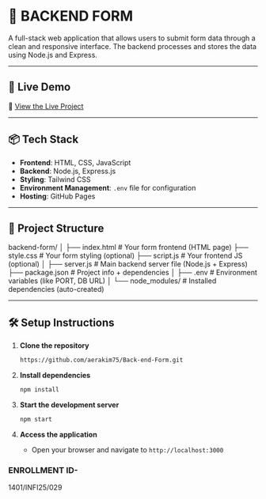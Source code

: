 # 📝 BACKEND FORM

A full-stack web application that allows users to submit form data through a clean and responsive interface. The backend processes and stores the data using Node.js and Express.

---

## 🚀 Live Demo

🔗 [View the Live Project](https://your-live-link.com)

---

## 📦 Tech Stack

- **Frontend**: HTML, CSS, JavaScript
- **Backend**: Node.js, Express.js
- **Styling**: Tailwind CSS
- **Environment Management**: `.env` file for configuration
- **Hosting**: GitHub Pages 

---

## 📁 Project Structure
backend-form/
│
├── index.html          # Your form frontend (HTML page)
├── style.css           # Your form styling (optional)
├── script.js           # Your frontend JS (optional)
│
├── server.js           # Main backend server file (Node.js + Express)
├── package.json        # Project info + dependencies
│
├── .env                # Environment variables (like PORT, DB URL)
│
└── node_modules/       # Installed dependencies (auto-created)


---

## 🛠️ Setup Instructions

1. **Clone the repository**
   ```bash
   https://github.com/aerakim75/Back-end-Form.git
   ```

2. **Install dependencies**
   ```bash
   npm install
   ```

3. **Start the development server**
   ```bash
   npm start
   ```

4. **Access the application**
   - Open your browser and navigate to `http://localhost:3000`

### ENROLLMENT ID-
   1401/INFI25/029


